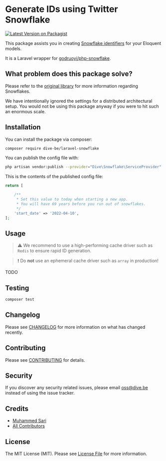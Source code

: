 # Generate IDs using Twitter Snowflake

[![Latest Version on Packagist](https://img.shields.io/packagist/v/dive-be/laravel-snowflake.svg?style=flat-square)](https://packagist.org/packages/dive-be/laravel-snowflake)


This package assists you in creating [Snowflake identifiers](https://en.wikipedia.org/wiki/Snowflake_ID) for your Eloquent models.

It is a Laravel wrapper for [godruoyi/php-snowflake](https://github.com/godruoyi/php-snowflake).

## What problem does this package solve?

Please refer to the [original library](https://github.com/godruoyi/php-snowflake) for more information regarding Snowflakes.

We have intentionally ignored the settings for a distributed architectural setup.
You would not be using this package anyway if you were to hit such an enormous scale.


## Installation

You can install the package via composer:

```bash
composer require dive-be/laravel-snowflake
```

You can publish the config file with:

```bash
php artisan vendor:publish --provider="Dive\Snowflake\ServiceProvider" --tag="config"
```

This is the contents of the published config file:

```php
return [

    /**
     * Set this value to today when starting a new app.
     * You will have 69 years before you run out of snowflakes.
     */
    'start_date' => '2022-04-10',
];
```

## Usage

> ⚠️ We recommend to use a high-performing cache driver such as `Redis` to ensure rapid ID generation. 

> ❗️ Do **not** use an ephemeral cache driver such as `array` in production!

TODO

## Testing

```bash
composer test
```

## Changelog

Please see [CHANGELOG](CHANGELOG.md) for more information on what has changed recently.

## Contributing

Please see [CONTRIBUTING](CONTRIBUTING.md) for details.

## Security

If you discover any security related issues, please email oss@dive.be instead of using the issue tracker.

## Credits

- [Muhammed Sari](https://github.com/mabdullahsari)
- [All Contributors](../../contributors)

## License

The MIT License (MIT). Please see [License File](LICENSE.md) for more information.
